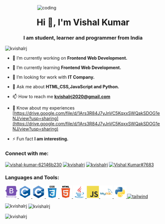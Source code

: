 <img align="right" alt="coding" width="400" src="https://media.giphy.com/media/HOh1tBgpWqtvC9GMD2/giphy.gif">

<h1 align="center">Hi 👋, I'm Vishal Kumar</h1>
<h3 align="center">I am student, learner and programmer from India</h3>

<p align="left"> <img src="https://komarev.com/ghpvc/?username=kvishalrj&label=Profile%20views&color=0e75b6&style=flat" alt="kvishalrj" /> </p>

- 🔭 I’m currently working on **Frontend Web Development.**

- 🌱 I’m currently learning **Frontend Web Development.**

- 🤝 I’m looking for work with **IT Company.**

- 💬 Ask me about **HTML,CSS,JavaScript and Python.**

- 📫 How to reach me **kvishalrj2020@gmail.com**

- 📄 Know about my experiences [https://drive.google.com/file/d/1Ars3R84J7yJnVC5KqxxSWQakSDOG1eNJ/view?usp=sharing](https://drive.google.com/file/d/1Ars3R84J7yJnVC5KqxxSWQakSDOG1eNJ/view?usp=sharing)

- ⚡ Fun fact **I am interesting.**

<h3 align="left">Connect with me:</h3>
<p align="left">
<a href="https://linkedin.com/in/vishal-kumar-62146b230" target="blank"><img align="center" src="https://raw.githubusercontent.com/rahuldkjain/github-profile-readme-generator/master/src/images/icons/Social/linked-in-alt.svg" alt="vishal-kumar-62146b230" height="30" width="40" /></a>
<a href="https://instagram.com/kvishalrj" target="blank"><img align="center" src="https://raw.githubusercontent.com/rahuldkjain/github-profile-readme-generator/master/src/images/icons/Social/instagram.svg" alt="kvishalrj" height="30" width="40" /></a>
<a href="https://www.hackerrank.com/kvishalrj" target="blank"><img align="center" src="https://raw.githubusercontent.com/rahuldkjain/github-profile-readme-generator/master/src/images/icons/Social/hackerrank.svg" alt="kvishalrj" height="30" width="40" /></a>
<a href="https://discord.gg/Vishal Kumar#7683" target="blank"><img align="center" src="https://raw.githubusercontent.com/rahuldkjain/github-profile-readme-generator/master/src/images/icons/Social/discord.svg" alt="Vishal Kumar#7683" height="30" width="40" /></a>
</p>

<h3 align="left">Languages and Tools:</h3>
<p align="left"> <a href="https://getbootstrap.com" target="_blank" rel="noreferrer"> <img src="https://raw.githubusercontent.com/devicons/devicon/master/icons/bootstrap/bootstrap-plain-wordmark.svg" alt="bootstrap" width="40" height="40"/> </a> <a href="https://www.cprogramming.com/" target="_blank" rel="noreferrer"> <img src="https://raw.githubusercontent.com/devicons/devicon/master/icons/c/c-original.svg" alt="c" width="40" height="40"/> </a> <a href="https://www.w3schools.com/cpp/" target="_blank" rel="noreferrer"> <img src="https://raw.githubusercontent.com/devicons/devicon/master/icons/cplusplus/cplusplus-original.svg" alt="cplusplus" width="40" height="40"/> </a> <a href="https://www.w3schools.com/css/" target="_blank" rel="noreferrer"> <img src="https://raw.githubusercontent.com/devicons/devicon/master/icons/css3/css3-original-wordmark.svg" alt="css3" width="40" height="40"/> </a> <a href="https://www.w3.org/html/" target="_blank" rel="noreferrer"> <img src="https://raw.githubusercontent.com/devicons/devicon/master/icons/html5/html5-original-wordmark.svg" alt="html5" width="40" height="40"/> </a> <a href="https://www.java.com" target="_blank" rel="noreferrer"> <img src="https://raw.githubusercontent.com/devicons/devicon/master/icons/java/java-original.svg" alt="java" width="40" height="40"/> </a> <a href="https://developer.mozilla.org/en-US/docs/Web/JavaScript" target="_blank" rel="noreferrer"> <img src="https://raw.githubusercontent.com/devicons/devicon/master/icons/javascript/javascript-original.svg" alt="javascript" width="40" height="40"/> </a> <a href="https://www.mysql.com/" target="_blank" rel="noreferrer"> <img src="https://raw.githubusercontent.com/devicons/devicon/master/icons/mysql/mysql-original-wordmark.svg" alt="mysql" width="40" height="40"/> <a href="https://www.python.org" target="_blank" rel="noreferrer"> <img src="https://raw.githubusercontent.com/devicons/devicon/master/icons/python/python-original.svg" alt="python" width="40" height="40"/> </a> <a href="https://tailwindcss.com/" target="_blank" rel="noreferrer"> <img src="https://www.vectorlogo.zone/logos/tailwindcss/tailwindcss-icon.svg" alt="tailwind" width="40" height="40"/> </a> </p>

<p><img align="left" src="https://github-readme-stats.vercel.app/api/top-langs?username=kvishalrj&show_icons=true&locale=en&layout=compact" alt="kvishalrj" /></p>

<p>&nbsp;<img align="center" src="https://github-readme-stats.vercel.app/api?username=kvishalrj&show_icons=true&locale=en" alt="kvishalrj" /></p>

<p><img align="center" src="https://github-readme-streak-stats.herokuapp.com/?user=kvishalrj&" alt="kvishalrj" /></p>
